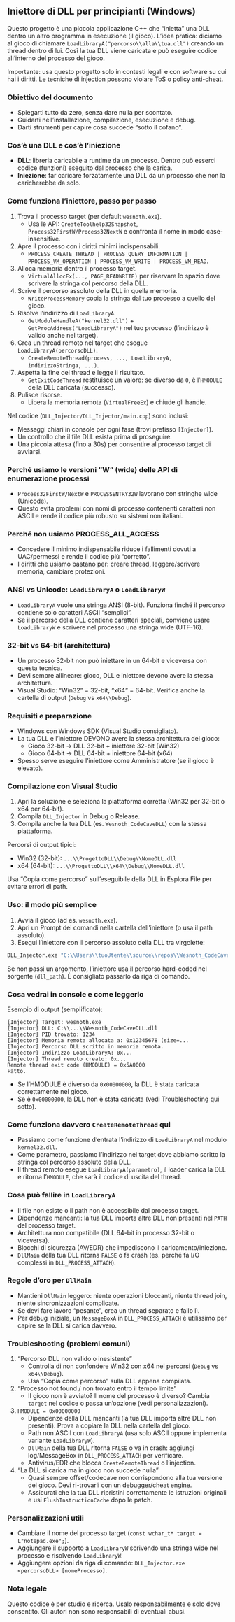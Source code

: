## Iniettore di DLL per principianti (Windows)

Questo progetto è una piccola applicazione C++ che “inietta” una DLL dentro un altro programma in esecuzione (il gioco). L’idea pratica: diciamo al gioco di chiamare `LoadLibraryA("percorso\\alla\\tua.dll")` creando un thread dentro di lui. Così la tua DLL viene caricata e può eseguire codice all’interno del processo del gioco.

Importante: usa questo progetto solo in contesti legali e con software su cui hai i diritti. Le tecniche di injection possono violare ToS o policy anti-cheat.

### Obiettivo del documento
- Spiegarti tutto da zero, senza dare nulla per scontato.
- Guidarti nell’installazione, compilazione, esecuzione e debug.
- Darti strumenti per capire cosa succede “sotto il cofano”.

### Cos’è una DLL e cos’è l’iniezione
- **DLL**: libreria caricabile a runtime da un processo. Dentro può esserci codice (funzioni) eseguito dal processo che la carica.
- **Iniezione**: far caricare forzatamente una DLL da un processo che non la caricherebbe da solo.

### Come funziona l’iniettore, passo per passo
1) Trova il processo target (per default `wesnoth.exe`).
   - Usa le API: `CreateToolhelp32Snapshot`, `Process32FirstW/Process32NextW` e confronta il nome in modo case-insensitive.
2) Apre il processo con i diritti minimi indispensabili.
   - `PROCESS_CREATE_THREAD | PROCESS_QUERY_INFORMATION | PROCESS_VM_OPERATION | PROCESS_VM_WRITE | PROCESS_VM_READ`.
3) Alloca memoria dentro il processo target.
   - `VirtualAllocEx(..., PAGE_READWRITE)` per riservare lo spazio dove scrivere la stringa col percorso della DLL.
4) Scrive il percorso assoluto della DLL in quella memoria.
   - `WriteProcessMemory` copia la stringa dal tuo processo a quello del gioco.
5) Risolve l’indirizzo di `LoadLibraryA`.
   - `GetModuleHandleA("kernel32.dll")` + `GetProcAddress("LoadLibraryA")` nel tuo processo (l’indirizzo è valido anche nel target).
6) Crea un thread remoto nel target che esegue `LoadLibraryA(percorsoDLL)`. 
   - `CreateRemoteThread(process, ..., LoadLibraryA, indirizzoStringa, ...)`.
7) Aspetta la fine del thread e legge il risultato.
   - `GetExitCodeThread` restituisce un valore: se diverso da `0`, è l’`HMODULE` della DLL caricata (successo).
8) Pulisce risorse.
   - Libera la memoria remota (`VirtualFreeEx`) e chiude gli handle.

Nel codice (`DLL_Injector/DLL_Injector/main.cpp`) sono inclusi:
- Messaggi chiari in console per ogni fase (trovi prefisso `[Injector]`).
- Un controllo che il file DLL esista prima di proseguire.
- Una piccola attesa (fino a 30s) per consentire al processo target di avviarsi.

### Perché usiamo le versioni “W” (wide) delle API di enumerazione processi
- `Process32FirstW/NextW` e `PROCESSENTRY32W` lavorano con stringhe wide (Unicode). 
- Questo evita problemi con nomi di processo contenenti caratteri non ASCII e rende il codice più robusto su sistemi non italiani.

### Perché non usiamo PROCESS_ALL_ACCESS
- Concedere il minimo indispensabile riduce i fallimenti dovuti a UAC/permessi e rende il codice più “corretto”.
- I diritti che usiamo bastano per: creare thread, leggere/scrivere memoria, cambiare protezioni.

### ANSI vs Unicode: `LoadLibraryA` o `LoadLibraryW`
- `LoadLibraryA` vuole una stringa ANSI (8-bit). Funziona finché il percorso contiene solo caratteri ASCII “semplici”.
- Se il percorso della DLL contiene caratteri speciali, conviene usare `LoadLibraryW` e scrivere nel processo una stringa wide (UTF-16).

### 32-bit vs 64-bit (architettura)
- Un processo 32-bit non può iniettare in un 64-bit e viceversa con questa tecnica.
- Devi sempre allineare: gioco, DLL e iniettore devono avere la stessa architettura.
- Visual Studio: “Win32” = 32-bit, “x64” = 64-bit. Verifica anche la cartella di output (`Debug` vs `x64\\Debug`).

### Requisiti e preparazione
- Windows con Windows SDK (Visual Studio consigliato).
- La tua DLL e l’iniettore DEVONO avere la stessa architettura del gioco:
  - Gioco 32-bit → DLL 32-bit + iniettore 32-bit (Win32)
  - Gioco 64-bit → DLL 64-bit + iniettore 64-bit (x64)
- Spesso serve eseguire l’iniettore come Amministratore (se il gioco è elevato).

### Compilazione con Visual Studio
1. Apri la soluzione e seleziona la piattaforma corretta (Win32 per 32-bit o x64 per 64-bit).
2. Compila `DLL_Injector` in Debug o Release.
3. Compila anche la tua DLL (es. `Wesnoth_CodeCaveDLL`) con la stessa piattaforma.

Percorsi di output tipici:
- Win32 (32-bit): `...\\ProgettoDLL\\Debug\\NomeDLL.dll`
- x64 (64-bit): `...\\ProgettoDLL\\x64\\Debug\\NomeDLL.dll`

Usa “Copia come percorso” sull’eseguibile della DLL in Esplora File per evitare errori di path.

### Uso: il modo più semplice
1) Avvia il gioco (ad es. `wesnoth.exe`).
2) Apri un Prompt dei comandi nella cartella dell’iniettore (o usa il path assoluto).
3) Esegui l’iniettore con il percorso assoluto della DLL tra virgolette:

```bat
DLL_Injector.exe "C:\\Users\\tuoUtente\\source\\repos\\Wesnoth_CodeCaveDLL\\Debug\\Wesnoth_CodeCaveDLL.dll"
```

Se non passi un argomento, l’iniettore usa il percorso hard-coded nel sorgente (`dll_path`). È consigliato passarlo da riga di comando.

### Cosa vedrai in console e come leggerlo
Esempio di output (semplificato):

```
[Injector] Target: wesnoth.exe
[Injector] DLL: C:\\...\\Wesnoth_CodeCaveDLL.dll
[Injector] PID trovato: 1234
[Injector] Memoria remota allocata a: 0x12345678 (size=...
[Injector] Percorso DLL scritto in memoria remota.
[Injector] Indirizzo LoadLibraryA: 0x...
[Injector] Thread remoto creato: 0x...
Remote thread exit code (HMODULE) = 0x5A0000
Fatto.
```

- Se l’HMODULE è diverso da `0x00000000`, la DLL è stata caricata correttamente nel gioco.
- Se è `0x00000000`, la DLL non è stata caricata (vedi Troubleshooting qui sotto).

### Come funziona davvero `CreateRemoteThread` qui
- Passiamo come funzione d’entrata l’indirizzo di `LoadLibraryA` nel modulo `kernel32.dll`.
- Come parametro, passiamo l’indirizzo nel target dove abbiamo scritto la stringa col percorso assoluto della DLL.
- Il thread remoto esegue `LoadLibraryA(parametro)`, il loader carica la DLL e ritorna l’`HMODULE`, che sarà il codice di uscita del thread.

### Cosa può fallire in `LoadLibraryA`
- Il file non esiste o il path non è accessibile dal processo target.
- Dipendenze mancanti: la tua DLL importa altre DLL non presenti nel `PATH` del processo target.
- Architettura non compatibile (DLL 64-bit in processo 32-bit o viceversa).
- Blocchi di sicurezza (AV/EDR) che impediscono il caricamento/iniezione.
- `DllMain` della tua DLL ritorna `FALSE` o fa crash (es. perché fa I/O complessi in `DLL_PROCESS_ATTACH`).

### Regole d’oro per `DllMain`
- Mantieni `DllMain` leggero: niente operazioni bloccanti, niente thread join, niente sincronizzazioni complicate.
- Se devi fare lavoro “pesante”, crea un thread separato e fallo lì.
- Per debug iniziale, un `MessageBoxA` in `DLL_PROCESS_ATTACH` è utilissimo per capire se la DLL si carica davvero.

### Troubleshooting (problemi comuni)
1) “Percorso DLL non valido o inesistente”
   - Controlla di non confondere Win32 con x64 nei percorsi (`Debug` vs `x64\\Debug`).
   - Usa “Copia come percorso” sulla DLL appena compilata.
2) “Processo not found / non trovato entro il tempo limite”
   - Il gioco non è avviato? Il nome del processo è diverso? Cambia `target` nel codice o passa un’opzione (vedi personalizzazioni).
3) `HMODULE = 0x00000000`
   - Dipendenze della DLL mancanti (la tua DLL importa altre DLL non presenti). Prova a copiare la DLL nella cartella del gioco.
   - Path non ASCII con `LoadLibraryA` (usa solo ASCII oppure implementa variante `LoadLibraryW`).
   - `DllMain` della tua DLL ritorna `FALSE` o va in crash: aggiungi log/MessageBox in `DLL_PROCESS_ATTACH` per verificare.
   - Antivirus/EDR che blocca `CreateRemoteThread` o l’injection.
4) “La DLL si carica ma in gioco non succede nulla”
   - Quasi sempre offset/codecave non corrispondono alla tua versione del gioco. Devi ri-trovarli con un debugger/cheat engine.
   - Assicurati che la tua DLL ripristini correttamente le istruzioni originali e usi `FlushInstructionCache` dopo le patch.

### Personalizzazioni utili
- Cambiare il nome del processo target (`const wchar_t* target = L"notepad.exe";`).
- Aggiungere il supporto a `LoadLibraryW` scrivendo una stringa wide nel processo e risolvendo `LoadLibraryW`.
- Aggiungere opzioni da riga di comando: `DLL_Injector.exe <percorsoDLL> [nomeProcesso]`.

### Nota legale
Questo codice è per studio e ricerca. Usalo responsabilmente e solo dove consentito. Gli autori non sono responsabili di eventuali abusi.



